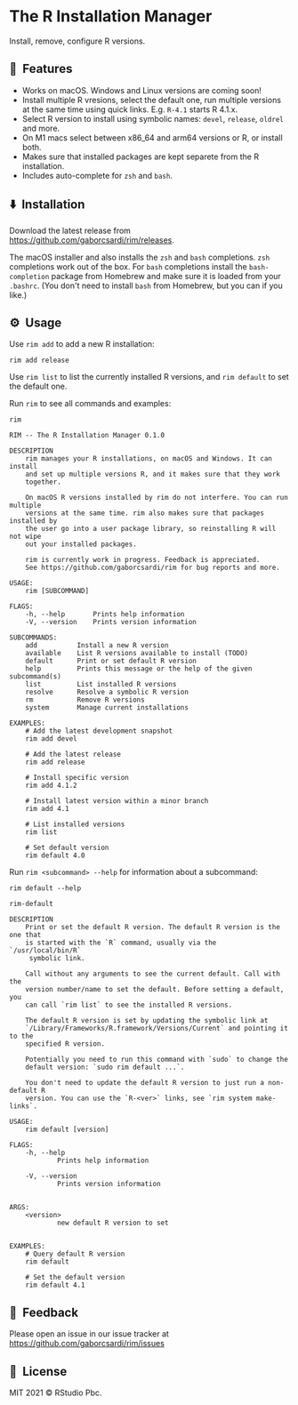
# The R Installation Manager

Install, remove, configure R versions.

## 🚀&nbsp; Features

* Works on macOS. Windows and Linux versions are coming soon!
* Install multiple R vresions, select the default one, run multiple
  versions at the same time using quick links. E.g. `R-4.1` starts
  R 4.1.x.
* Select R version to install using symbolic names: `devel`, `release`,
  `oldrel` and more.
* On M1 macs select between x86_64 and arm64 versions or R, or install both.
* Makes sure that installed packages are kept separete from the R
  installation.
* Includes auto-complete for `zsh` and `bash`.

## ⬇️&nbsp; Installation

Download the latest release from https://github.com/gaborcsardi/rim/releases.

The macOS installer and also installs the `zsh` and `bash` completions.
`zsh` completions work out of the box.
For `bash` completions install the `bash-completion` package from Homebrew 
and make sure it is loaded from your `.bashrc`. (You don't need to install
`bash` from Homebrew, but you can if you like.)

## ⚙️&nbsp; Usage

Use `rim add` to add a new R installation:

```
rim add release
```

Use `rim list` to list the currently installed R versions, and `rim default`
to set the default one.

Run `rim` to see all commands and examples:

```
rim
```

```
RIM -- The R Installation Manager 0.1.0

DESCRIPTION
    rim manages your R installations, on macOS and Windows. It can install
    and set up multiple versions R, and it makes sure that they work
    together.

    On macOS R versions installed by rim do not interfere. You can run multiple
    versions at the same time. rim also makes sure that packages installed by
    the user go into a user package library, so reinstalling R will not wipe
    out your installed packages.

    rim is currently work in progress. Feedback is appreciated.
    See https://github.com/gaborcsardi/rim for bug reports and more.

USAGE:
    rim [SUBCOMMAND]

FLAGS:
    -h, --help       Prints help information
    -V, --version    Prints version information

SUBCOMMANDS:
    add          Install a new R version
    available    List R versions available to install (TODO)
    default      Print or set default R version
    help         Prints this message or the help of the given subcommand(s)
    list         List installed R versions
    resolve      Resolve a symbolic R version
    rm           Remove R versions
    system       Manage current installations

EXAMPLES:
    # Add the latest development snapshot
    rim add devel

    # Add the latest release
    rim add release

    # Install specific version
    rim add 4.1.2

    # Install latest version within a minor branch
    rim add 4.1

    # List installed versions
    rim list

    # Set default version
    rim default 4.0
```

Run `rim <subcommand> --help` for information about a subcommand:

```
rim default --help
```

```
rim-default

DESCRIPTION
    Print or set the default R version. The default R version is the one that
    is started with the `R` command, usually via the `/usr/local/bin/R`
     symbolic link.

    Call without any arguments to see the current default. Call with the
    version number/name to set the default. Before setting a default, you
    can call `rim list` to see the installed R versions.

    The default R version is set by updating the symbolic link at
    `/Library/Frameworks/R.framework/Versions/Current` and pointing it to the
    specified R version.

    Potentially you need to run this command with `sudo` to change the
    default version: `sudo rim default ...`.

    You don't need to update the default R version to just run a non-default R
    version. You can use the `R-<ver>` links, see `rim system make-links`.

USAGE:
    rim default [version]

FLAGS:
    -h, --help
            Prints help information

    -V, --version
            Prints version information


ARGS:
    <version>
            new default R version to set


EXAMPLES:
    # Query default R version
    rim default

    # Set the default version
    rim default 4.1
```

## 🤝&nbsp; Feedback

Please open an issue in our issue tracker at
https://github.com/gaborcsardi/rim/issues

## 📘&nbsp; License

MIT 2021 © RStudio Pbc.
